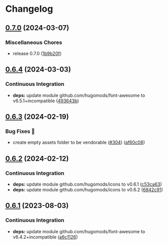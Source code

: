 # Changelog

## [0.7.0](https://github.com/hugomods/icons/compare/vendors/font-awesome/v0.6.4...vendors/font-awesome/v0.7.0) (2024-03-07)


### Miscellaneous Chores

* release 0.7.0 ([1b9b20f](https://github.com/hugomods/icons/commit/1b9b20fb6e0e6a9921b554ffda7f34b991f309dc))

## [0.6.4](https://github.com/hugomods/icons/compare/vendors/font-awesome/v0.6.3...vendors/font-awesome/v0.6.4) (2024-03-03)


### Continuous Integration

* **deps:** update module github.com/hugomods/font-awesome to v6.5.1+incompatible ([493643b](https://github.com/hugomods/icons/commit/493643b1fc6f449ddd69b9f77a603ef9bc2fde36))

## [0.6.3](https://github.com/hugomods/icons/compare/vendors/font-awesome/v0.6.2...vendors/font-awesome/v0.6.3) (2024-02-19)


### Bug Fixes 🐞

* create empty assets folder to be vendorable ([#304](https://github.com/hugomods/icons/issues/304)) ([af60c08](https://github.com/hugomods/icons/commit/af60c08eae72bc49233703dfb5ad3f305169e953))

## [0.6.2](https://github.com/hugomods/icons/compare/vendors/font-awesome/v0.6.1...vendors/font-awesome/v0.6.2) (2024-02-12)


### Continuous Integration

* **deps:** update module github.com/hugomods/icons to v0.6.1 ([c53ca63](https://github.com/hugomods/icons/commit/c53ca63b1b074b041833e78d52617b2f3c3e9ea3))
* **deps:** update module github.com/hugomods/icons to v0.6.2 ([6842c91](https://github.com/hugomods/icons/commit/6842c91c37221b6792d9d9f38537a81397d810dd))

## [0.6.1](https://github.com/hugomods/icons/compare/vendors/font-awesome/v0.6.0...vendors/font-awesome/v0.6.1) (2023-08-03)


### Continuous Integration

* **deps:** update module github.com/hugomods/font-awesome to v6.4.2+incompatible ([a6c1126](https://github.com/hugomods/icons/commit/a6c1126e377fa75e164688d8cb8830113b8f6b8c))
